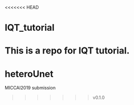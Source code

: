 <<<<<<< HEAD
# IQT_tutorial
This is a repo for IQT tutorial.
=======
# heteroUnet
MICCAI2019 submission
>>>>>>> v0.1.0
